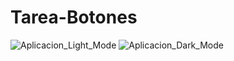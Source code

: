 # Tarea-Botones
![Aplicacion_Light_Mode](https://imgur.com/1f2BtTu.png)
![Aplicacion_Dark_Mode](https://imgur.com/yjEpSL0.png)
